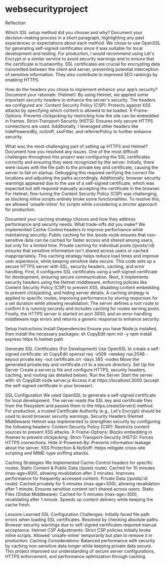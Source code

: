 # websecurityproject

Reflection 

Which SSL setup method did you choose and why? Document your decision-making process in a short paragraph, highlighting any past experiences or expectations about each method.
We chose to use OpenSSL for generating self-signed certificates since it was suitable for local development and testing. For production, I would recommend using Let's Encrypt or a similar service to avoid security warnings and to ensure that the certificate is trustworthy. SSL certificates are crucial for encrypting data transmitted between the client and server, preventing potential interception of sensitive information. They also contribute to improved SEO rankings by enabling HTTPS.


How do the headers you chose to implement enhance your app’s security? Document your rationale.
(Helmet): By using Helmet, we applied some important security headers to enhance the server's security. The headers we configured are:
Content Security Policy (CSP): Protects against XSS attacks by specifying which content is allowed to be loaded. X-Frame-Options: Prevents clickjacking by restricting how the site can be embedded in frames.
Strict-Transport-Security (HSTS): Ensures only secure HTTPS connections are used. Additionally, I leveraged other headers like hidePoweredBy, noSniff, xssFilter, and referrerPolicy to further enhance security.


What was the most challenging part of setting up HTTPS and Helmet? Document how you resolved any issues.
One of the most difficult challenges throughout this project was configuring the SSL certificates correctly and ensuring they were recognized by the server. Initially, there were issues with the file path to the private key and certificate, causing the server to fail on startup. Debugging this required verifying the correct file locations and adjusting the paths accordingly. Additionally, browser security warnings appeared due to the use of a self-signed certificate, which was expected but still required manually accepting the certificate in the browser. For Helmet, fine-tuning the Content Security Policy (CSP) was challenging, as blocking inline scripts entirely broke some functionalities. To resolve this, we allowed 'unsafe-inline' for scripts while considering a stricter approach for production.


Document your caching strategy choices and how they address performance and security needs. What trade-offs did you make?
We implemented Cache-Control headers to improve performance while maintaining security:
Public caching for the /posts route ensures that non-sensitive data can be cached for faster access and shared among users, but only for a limited time. 
Private caching for individual posts (/posts/:id) ensures that sensitive information isn't shared across users or cached inappropriately. This caching strategy helps reduce load times and improve user experience, while keeping sensitive data secure.
This code sets up a secure HTTPS server with SSL, security headers, caching, and error handling. First, it configures SSL certificates using a self-signed certificate for development, ensuring secure communication. Next, it implements security headers using the Helmet middleware, enforcing policies like Content Security Policy (CSP) to prevent XSS, disabling content embedding to prevent clickjacking, and hiding server details. A caching strategy is applied to specific routes, improving performance by storing responses for a set duration while allowing revalidation. The server defines a root route to confirm it is running securely and includes caching for routes serving posts. Finally, the HTTPS server is started on port 3000, and an error-handling middleware logs errors and returns a generic response to enhance security.


Setup Instructions
Install Dependencies
Ensure you have Node.js installed, then install the necessary packages:
sh
CopyEdit
npm init -y
npm install express https fs helmet path


Generate SSL Certificates (For Development)
Use OpenSSL to create a self-signed certificate:
sh
CopyEdit
openssl req -x509 -newkey rsa:2048 -keyout private.key -out certificate.crt -days 365 -nodes
Move the generated private.key and certificate.crt to a secure directory.
Set Up the Server
Create a server.js file and configure HTTPS, security headers, caching, and routing (as detailed below).
Run the Server
Start the server with:
sh
CopyEdit
node server.js
Access it at https://localhost:3000 (accept the self-signed certificate in your browser).


SSL Configuration
We used OpenSSL to generate a self-signed certificate for local development. The server reads the SSL key and certificate files from the filesystem and passes them to the https.createServer() method.
For production, a trusted Certificate Authority (e.g., Let's Encrypt) should be used to avoid browser security warnings.
Security Headers (Helmet Middleware)
Helmet was implemented to strengthen security by configuring the following headers:
Content Security Policy (CSP): Restricts content sources to prevent XSS attacks.
X-Frame-Options: Blocks embedding in iframes to prevent clickjacking.
Strict-Transport-Security (HSTS): Forces HTTPS connections.
Hide X-Powered-By: Prevents information leakage about the server.
XSS Protection & NoSniff: Helps mitigate cross-site scripting and MIME-type sniffing attacks.


Caching Strategies
We implemented Cache-Control headers for specific routes:
Static Content & Public Data (/posts route):
Cached for 10 minutes (max-age=600), allowing revalidation after 2 minutes.
Improves performance for frequently accessed content.
Private Data (/posts/:id route):
Cached privately for 5 minutes (max-age=300), allowing revalidation after 1 minute.
Ensures sensitive content isn't shared across users.
Static Files (Global Middleware):
Cached for 5 minutes (max-age=300), revalidating after 1 minute.
Speeds up content delivery while keeping the cache fresh.


Lessons Learned
SSL Configuration Challenges:
Initially faced file path errors when loading SSL certificates. Resolved by checking absolute paths.
Browser security warnings due to self-signed certificates required manual acceptance.
Helmet CSP Adjustments:
Strict CSP policies initially broke inline scripts. Allowed 'unsafe-inline' temporarily but plan to remove it in production.
Caching Considerations:
Balanced performance with security by caching non-sensitive data longer while keeping private data secure.
This project improved our understanding of secure server configurations, HTTPS enforcement, and performance optimization through caching.


